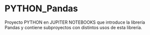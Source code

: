 # PYTHON_Pandas
Proyecto PYTHON en JUPITER NOTEBOOKS que introduce la librería Pandas y contiene subproyectos con distintos usos de esta librería.
